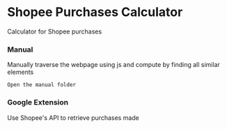 # Shopee Purchases Calculator

Calculator for Shopee purchases

### Manual
Manually traverse the webpage using js and compute by finding all similar elements

	Open the manual folder

### Google Extension
Use Shopee's API to retrieve purchases made
